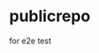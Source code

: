 # publicrepo
for e2e test



























































































































































































































































































































































































































































































































































































































































































































































































































































































































































































































































































































































































































































































































































































































































































































































































































































































































































































































































































































































































































































































































































































































































































































































































































































































































































































































































































































































